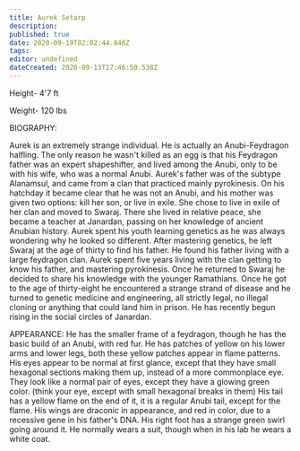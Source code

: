 ```yaml
---
title: Aurek Setarp
description: 
published: true
date: 2020-09-19T02:02:44.846Z
tags: 
editor: undefined
dateCreated: 2020-09-13T17:46:50.538Z
---
```


Height- 4'7 ft

Weight- 120 lbs

BIOGRAPHY:

Aurek is an extremely strange individual. He is actually an Anubi-Feydragon halfling. The only reason he wasn't killed as an egg is that his Feydragon father was an expert shapeshifter, and lived among the Anubi, only to be with his wife, who was a normal Anubi. Aurek's father was of the subtype Alanamsul, and came from a clan that practiced mainly pyrokinesis. On his hatchday it became clear that he was not an Anubi, and his mother was given two options: kill her son, or live in exile. She chose to live in exile of her clan and moved to Swaraj. There she lived in relative peace, she became a teacher at Janardan, passing on her knowledge of ancient Anubian history. Aurek spent his youth learning genetics as he was always wondering why he looked so different. After mastering genetics, he left Swaraj at the age of thirty to find his father. He found his father living with a large feydragon clan. Aurek spent five years living with the clan getting to know his father, and mastering pyrokinesis. Once he returned to Swaraj he decided to share his knowledge with the younger Ramathians. Once he got to the age of thirty-eight he encountered a strange strand of disease and he turned to genetic medicine and engineering, all strictly legal, no illegal cloning or anything that could land him in prison. He has recently begun rising in the social circles of Janardan.

APPEARANCE: He has the smaller frame of a feydragon, though he has the basic build of an Anubi, with red fur. He has patches of yellow on his lower arms and lower legs, both these yellow patches appear in flame patterns. His eyes appear to be normal at first glance, except that they have small hexagonal sections making them up, instead of a more commonplace eye. They look like a normal pair of eyes, except they have a glowing green color. (think your eye, except with small hexagonal breaks in them) His tail has a yellow flame on the end of it, it is a regular Anubi tail, except for the flame. His wings are draconic in appearance, and red in color, due to a recessive gene in his father's DNA. His right foot has a strange green swirl going around it. He normally wears a suit, though when in his lab he wears a white coat.